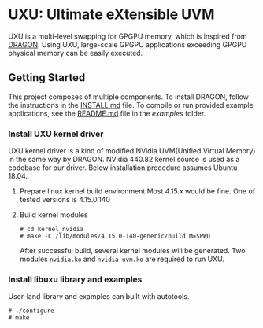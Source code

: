 # UXU: Ultimate eXtensible UVM

UXU is a multi-level swapping for GPGPU memory, which is inspired from [DRAGON](README.org.md). Using UXU, large-scale GPGPU applications exceeding GPGPU physical memory can be easily executed. 

## Getting Started

This project composes of multiple components. To install DRAGON, follow the
instructions in the [INSTALL.md](INSTALL.md) file. To compile or run provided
example applications, see the [README.md](examples/README.md) file in the
*examples* folder.

### Install UXU kernel driver
UXU kernel driver is a kind of modified NVidia UVM(Unified Virtual Memory) in the same way by DRAGON. NVidia 440.82 kernel source is used as a codebase for our driver. Below installation procedure assumes Ubuntu 18.04. 

1. Prepare linux kernel build environment
    Most 4.15.x would be fine. One of tested versions is 4.15.0.140

2. Build kernel modules
     ```
     # cd kernel_nvidia
     # make -C /lib/modules/4.15.0-140-generic/build M=$PWD
   ```
     After successful build, several kernel modules will be generated. Two modules `nvidia.ko` and `nvidia-uvm.ko` are required to run UXU.

### Install libuxu library and examples
   User-land library and examples can built with autotools.
   ```
  # ./configure
  # make
  ```
